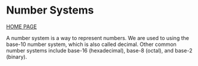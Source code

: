 # Number Systems 

[HOME PAGE](README.md)

A number system is a way to represent numbers. We are used to using the base-10 number system, which is also called decimal. Other common number systems include base-16 (hexadecimal), base-8 (octal), and base-2 (binary).
